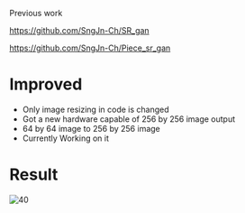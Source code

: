 Previous work

 https://github.com/SngJn-Ch/SR_gan 
 
 https://github.com/SngJn-Ch/Piece_sr_gan
 

# Improved
- Only image resizing in code is changed
- Got a new hardware capable of 256 by 256 image output
- 64 by 64 image to 256 by 256 image
- Currently Working on it


# Result

![40](https://user-images.githubusercontent.com/111392592/189980313-0757039f-29a3-4b4f-864f-0454ea9161c5.png)
